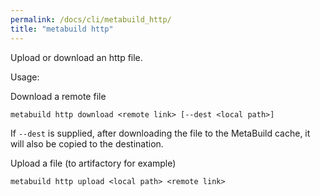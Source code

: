 ```yaml
---
permalink: /docs/cli/metabuild_http/
title: "metabuild http"
---
```


Upload or download an http file.

Usage:

Download a remote file
```
metabuild http download <remote link> [--dest <local path>]
```
If `--dest` is supplied, after downloading the file to the MetaBuild cache, it will also be copied to the destination.

Upload a file (to artifactory for example)
```
metabuild http upload <local path> <remote link>
```
